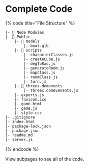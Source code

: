 # Complete Code

{% code title="File Structure" %}
```
|- 📁 Node Modules
|- 📁 Public
    |- 📁 models
        |- boat.glb
    |- 📁 scripts
        |- characterClasses.js
        |- createCube.js
        |- degToRad.js
        |- generateRoom.js
        |- mapClass.js
        |- roomClass.js
        |- turn.js
    |- 📁 threex-domevents
        |- threex.domevenents.js
    |- exports.js
    |- favicon.ico
    |- game.html
    |- game.js
    |- style.css
|- .gitignore
|- index.html
|- package-lock.json
|- package.json
|- readme.md
|- server.js
```
{% endcode %}

View subpages to see all of the code.
